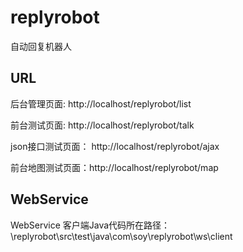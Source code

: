 # replyrobot
自动回复机器人

## URL
后台管理页面: http://localhost/replyrobot/list

前台测试页面: http://localhost/replyrobot/talk

json接口测试页面： http://localhost/replyrobot/ajax

前台地图测试页面：http://localhost/replyrobot/map

## WebService
WebService 客户端Java代码所在路径：\replyrobot\src\test\java\com\soy\replyrobot\ws\client
